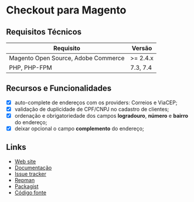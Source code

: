 # Checkout para Magento

## Requisitos Técnicos

| Requisito | Versão |
| ------ | ----------- |
| Magento Open Source, Adobe Commerce | >= 2.4.x |
| PHP, PHP-FPM | 7.3, 7.4 |

## Recursos e Funcionalidades

- [x] auto-complete de endereços com os providers: Correios e ViaCEP;
- [x] validação de duplicidade de CPF/CNPJ no cadastro de clientes;
- [x] ordenação e obrigatoriedade dos campos **logradouro**, **número** e **bairro** do endereço;
- [x] deixar opcional o campo **complemento** do endereço;

## Links

* [Web site](https://eloom.tech/)
* [Documentação](https://docs.eloom.tech/store/checkout)
* [Issue tracker](https://github.com/eloom/module-checkout/issues)
* [Repman](https://app.repman.io/organization/eloom/package/332eb159-5dfa-45dd-a1ef-8fd57544a077/details)
* [Packagist](https://packagist.org/packages/eloom/module-checkout)
* [Código fonte](https://github.com/eloom/module-checkout)